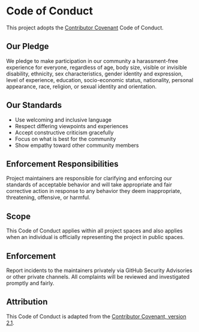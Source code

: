 # Code of Conduct

This project adopts the [Contributor Covenant](https://www.contributor-covenant.org) Code of Conduct.

## Our Pledge
We pledge to make participation in our community a harassment-free experience for everyone, regardless of age, body size, visible or invisible disability, ethnicity, sex characteristics, gender identity and expression, level of experience, education, socio-economic status, nationality, personal appearance, race, religion, or sexual identity and orientation.

## Our Standards
- Use welcoming and inclusive language
- Respect differing viewpoints and experiences
- Accept constructive criticism gracefully
- Focus on what is best for the community
- Show empathy toward other community members

## Enforcement Responsibilities
Project maintainers are responsible for clarifying and enforcing our standards of acceptable behavior and will take appropriate and fair corrective action in response to any behavior they deem inappropriate, threatening, offensive, or harmful.

## Scope
This Code of Conduct applies within all project spaces and also applies when an individual is officially representing the project in public spaces.

## Enforcement
Report incidents to the maintainers privately via GitHub Security Advisories or other private channels. All complaints will be reviewed and investigated promptly and fairly.

## Attribution
This Code of Conduct is adapted from the [Contributor Covenant, version 2.1](https://www.contributor-covenant.org/version/2/1/code_of_conduct/).
